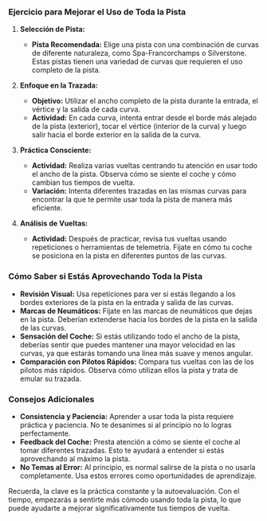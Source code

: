 ### Ejercicio para Mejorar el Uso de Toda la Pista

1. **Selección de Pista:**
   - **Pista Recomendada:** Elige una pista con una combinación de curvas de diferente naturaleza, como Spa-Francorchamps o Silverstone. Estas pistas tienen una variedad de curvas que requieren el uso completo de la pista.

2. **Enfoque en la Trazada:**
   - **Objetivo:** Utilizar el ancho completo de la pista durante la entrada, el vértice y la salida de cada curva.
   - **Actividad:** En cada curva, intenta entrar desde el borde más alejado de la pista (exterior), tocar el vértice (interior de la curva) y luego salir hacia el borde exterior en la salida de la curva. 

3. **Práctica Consciente:**
   - **Actividad:** Realiza varias vueltas centrando tu atención en usar todo el ancho de la pista. Observa cómo se siente el coche y cómo cambian tus tiempos de vuelta.
   - **Variación:** Intenta diferentes trazadas en las mismas curvas para encontrar la que te permite usar toda la pista de manera más eficiente.

4. **Análisis de Vueltas:**
   - **Actividad:** Después de practicar, revisa tus vueltas usando repeticiones o herramientas de telemetría. Fíjate en cómo tu coche se posiciona en la pista en diferentes puntos de las curvas.

### Cómo Saber si Estás Aprovechando Toda la Pista

- **Revisión Visual:** Usa repeticiones para ver si estás llegando a los bordes exteriores de la pista en la entrada y salida de las curvas. 
- **Marcas de Neumáticos:** Fíjate en las marcas de neumáticos que dejas en la pista. Deberían extenderse hacia los bordes de la pista en la salida de las curvas.
- **Sensación del Coche:** Si estás utilizando todo el ancho de la pista, deberías sentir que puedes mantener una mayor velocidad en las curvas, ya que estarás tomando una línea más suave y menos angular.
- **Comparación con Pilotos Rápidos:** Compara tus vueltas con las de los pilotos más rápidos. Observa cómo utilizan ellos la pista y trata de emular su trazada.

### Consejos Adicionales

- **Consistencia y Paciencia:** Aprender a usar toda la pista requiere práctica y paciencia. No te desanimes si al principio no lo logras perfectamente.
- **Feedback del Coche:** Presta atención a cómo se siente el coche al tomar diferentes trazadas. Esto te ayudará a entender si estás aprovechando al máximo la pista.
- **No Temas al Error:** Al principio, es normal salirse de la pista o no usarla completamente. Usa estos errores como oportunidades de aprendizaje.

Recuerda, la clave es la práctica constante y la autoevaluación. Con el tiempo, empezarás a sentirte más cómodo usando toda la pista, lo que puede ayudarte a mejorar significativamente tus tiempos de vuelta.